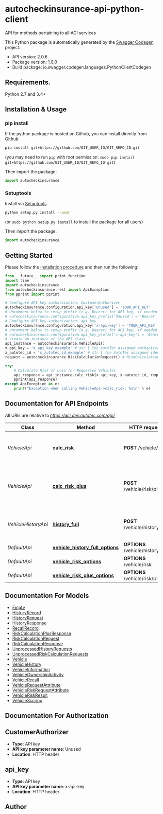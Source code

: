 # autocheckinsurance-api-python-client
API for methods pertaining to all ACI services

This Python package is automatically generated by the [Swagger Codegen](https://github.com/swagger-api/swagger-codegen) project:

- API version: 2.0.6
- Package version: 1.0.0
- Build package: io.swagger.codegen.languages.PythonClientCodegen

## Requirements.

Python 2.7 and 3.4+

## Installation & Usage
### pip install

If the python package is hosted on Github, you can install directly from Github

```sh
pip install git+https://github.com/GIT_USER_ID/GIT_REPO_ID.git
```
(you may need to run `pip` with root permission: `sudo pip install git+https://github.com/GIT_USER_ID/GIT_REPO_ID.git`)

Then import the package:
```python
import autocheckinsurance 
```

### Setuptools

Install via [Setuptools](http://pypi.python.org/pypi/setuptools).

```sh
python setup.py install --user
```
(or `sudo python setup.py install` to install the package for all users)

Then import the package:
```python
import autocheckinsurance
```

## Getting Started

Please follow the [installation procedure](#installation--usage) and then run the following:

```python
from __future__ import print_function
import time
import autocheckinsurance
from autocheckinsurance.rest import ApiException
from pprint import pprint

# Configure API key authorization: CustomerAuthorizer
autocheckinsurance.configuration.api_key['Unused'] = 'YOUR_API_KEY'
# Uncomment below to setup prefix (e.g. Bearer) for API key, if needed
# autocheckinsurance.configuration.api_key_prefix['Unused'] = 'Bearer'
# Configure API key authorization: api_key
autocheckinsurance.configuration.api_key['x-api-key'] = 'YOUR_API_KEY'
# Uncomment below to setup prefix (e.g. Bearer) for API key, if needed
# autocheckinsurance.configuration.api_key_prefix['x-api-key'] = 'Bearer'
# create an instance of the API class
api_instance = autocheckinsurance.VehicleApi()
x_api_key = 'x_api_key_example' # str | the AutoTec assigned authentication credential for the calling customer
x_autotec_id = 'x_autotec_id_example' # str | the AutoTec assigned identification id for the calling customer
request = autocheckinsurance.RiskCalculationRequest() # RiskCalculationRequest | The calculation request

try:
    # Calculate Risk of Loss for Requested Vehicles
    api_response = api_instance.calc_risk(x_api_key, x_autotec_id, request)
    pprint(api_response)
except ApiException as e:
    print("Exception when calling VehicleApi->calc_risk: %s\n" % e)

```

## Documentation for API Endpoints

All URIs are relative to *https://aci.dev.autotec.com/api/*

Class | Method | HTTP request | Description
------------ | ------------- | ------------- | -------------
*VehicleApi* | [**calc_risk**](docs/VehicleApi.md#calc_risk) | **POST** /vehicle/risk | Calculate Risk of Loss for Requested Vehicles
*VehicleApi* | [**calc_risk_plus**](docs/VehicleApi.md#calc_risk_plus) | **POST** /vehicle/risk/plus | Calculate Risk of Loss and return Full History for Requested Vehicles
*VehicleHistoryApi* | [**history_full**](docs/VehicleHistoryApi.md#history_full) | **POST** /vehicle/history/full | Retrieve Historical Activity for Requested Vehicles
*DefaultApi* | [**vehicle_history_full_options**](docs/DefaultApi.md#vehicle_history_full_options) | **OPTIONS** /vehicle/history/full | 
*DefaultApi* | [**vehicle_risk_options**](docs/DefaultApi.md#vehicle_risk_options) | **OPTIONS** /vehicle/risk | 
*DefaultApi* | [**vehicle_risk_plus_options**](docs/DefaultApi.md#vehicle_risk_plus_options) | **OPTIONS** /vehicle/risk/plus | 


## Documentation For Models

 - [Empty](docs/Empty.md)
 - [HistoryRecord](docs/HistoryRecord.md)
 - [HistoryRequest](docs/HistoryRequest.md)
 - [HistoryResponse](docs/HistoryResponse.md)
 - [RecallRecord](docs/RecallRecord.md)
 - [RiskCalculationPlusResponse](docs/RiskCalculationPlusResponse.md)
 - [RiskCalculationRequest](docs/RiskCalculationRequest.md)
 - [RiskCalculationResponse](docs/RiskCalculationResponse.md)
 - [UnprocessedHistoryRequests](docs/UnprocessedHistoryRequests.md)
 - [UnprocessedRiskCalculationRequests](docs/UnprocessedRiskCalculationRequests.md)
 - [Vehicle](docs/Vehicle.md)
 - [VehicleHistory](docs/VehicleHistory.md)
 - [VehicleInformation](docs/VehicleInformation.md)
 - [VehicleOwnershipActivity](docs/VehicleOwnershipActivity.md)
 - [VehicleRecall](docs/VehicleRecall.md)
 - [VehicleRequestAttribute](docs/VehicleRequestAttribute.md)
 - [VehicleRiskRequestAttribute](docs/VehicleRiskRequestAttribute.md)
 - [VehicleRiskResult](docs/VehicleRiskResult.md)
 - [VehicleScoring](docs/VehicleScoring.md)


## Documentation For Authorization


## CustomerAuthorizer

- **Type**: API key
- **API key parameter name**: Unused
- **Location**: HTTP header

## api_key

- **Type**: API key
- **API key parameter name**: x-api-key
- **Location**: HTTP header


## Author



